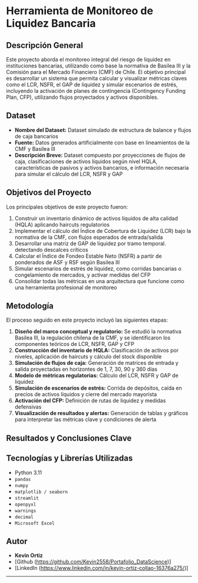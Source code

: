 # Herramienta de Monitoreo de Liquidez Bancaria

## Descripción General

Este proyecto aborda el monitoreo integral del riesgo de liquidez en instituciones bancarias, utilizando como base la normativa de Basilea III y la Comisión para el Mercado Financiero (CMF) de Chile. El objetivo principal es desarrollar un sistema que permita calcular y visualizar métricas claves como el LCR, NSFR, el GAP de liquidez y simular escenarios de estrés, incluyendo la activación de planes de contingencia (Contingency Funding Plan, CFP), utilizando flujos proyectados y activos disponibles.

## Dataset

* **Nombre del Dataset:** Dataset simulado de estructura de balance y flujos de caja bancarios
* **Fuente:** Datos generados artificialmente con base en lineamientos de la CMF y Basilea III
* **Descripción Breve:** Dataset compuesto por proyecciones de flujos de caja, clasificaciones de activos líquidos según nivel HQLA, características de pasivos y activos bancarios, e información necesaria para simular el cálculo del LCR, NSFR y GAP

## Objetivos del Proyecto

Los principales objetivos de este proyecto fueron:

1. Construir un inventario dinámico de activos líquidos de alta calidad (HQLA) aplicando haircuts regulatorios
2. Implementar el cálculo del Índice de Cobertura de Liquidez (LCR) bajo la normativa de la CMF, con flujos esperados de entrada/salida
3. Desarrollar una matriz de GAP de liquidez por tramo temporal. detectando descalces críticos
4. Calcular el Índice de Fondeo Estable Neto (NSFR) a partir de ponderados de ASF y RSF según Basilea III
5. Simular escenarios de estrés de liquidez, como corridas bancarias o congelamiento de mercados, y activar medidas del CFP
6. Consolidar todas las métricas en una arquitectura que funcione como una herramienta profesional de monitoreo

## Metodología

El proceso seguido en este proyecto incluyó las siguientes etapas:

1. **Diseño del marco conceptual y regulatorio:** Se estudió la normativa Basilea III, la regulación chilena de la CMF, y se identificaron los componentes teóricos de LCR, NSFR, GAP y CFP
2. **Construcción del inventario de HQLA:** Clasificación de activos por niveles, aplicación de haircuts y cálculo del stock disponible
3. **Simulación de flujos de caja:** Generación de matrices de entrada y salida proyectadas en horizontes de 1, 7, 30, 90 y 360 días
4. **Modelo de métricas regulatorias:** Cálculo del LCR, NSFR y GAP de liquidez
5. **Simulación de escenarios de estrés:** Corrida de depósitos, caída en precios de activos líquidos y cierre del mercado mayorista
6. **Activación del CFP:** Definición de rutas de liquidez y medidas defensivas
7. **Visualización de resultados y alertas:** Generación de tablas y gráficos para interpretar las métricas clave y condiciones de alerta

## Resultados y Conclusiones Clave



## Tecnologías y Librerías Utilizadas

* Python 3.11
* `pandas`
* `numpy`
* `matplotlib / seaborn`
* `streamlit`
* `openpyxl`
* `warnings`
* `decimal`
* `Microsoft Excel`

## Autor

* **Kevin Ortiz**
* [Github (https://github.com/Kevin2558/Portafolio_DataScience)]
* [LinkedIn (https://www.linkedin.com/in/kevin-ortiz-collao-16376a275/)]

---
